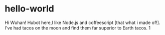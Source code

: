 # hello-world

Hi Wuhan!
Hubot here,I like Node.js and coffeescript [that what i made of!].
I've had tacos on the moon and find them far superior to Earth tacos.
1
